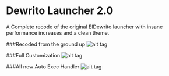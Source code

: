 # Dewrito Launcher 2.0

A Complete recode of the original ElDewrito launcher with insane performance increases and  a clean theme.

###Recoded from the ground up
![alt tag](http://i.imgur.com/ldjJkag.png)

###Full Customization
![alt tag](http://i.imgur.com/hmy6ANq.png)

###All new Auto Exec Handler
![alt tag](http://i.imgur.com/sCaIQpx.png)
